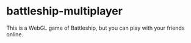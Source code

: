 # battleship-multiplayer
This is a WebGL game of Battleship, but you can play with your friends online.
